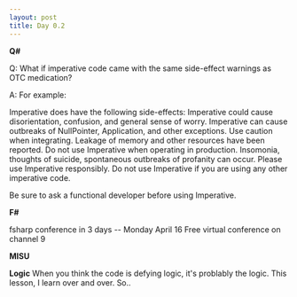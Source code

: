 ```yaml
---
layout: post
title: Day 0.2
---
```

**Q#**

Q: What if imperative code came with the same side-effect warnings as OTC medication?

A: For example:

Imperative does have the following side-effects: Imperative could cause disorientation, confusion, and general sense of worry. Imperative can cause outbreaks of NullPointer, Application, and other exceptions. Use caution when integrating. Leakage of memory and other resources have been reported. Do not use Imperative when operating in production. Insomonia, thoughts of suicide, spontaneous outbreaks of profanity can occur.  Please use Imperative responsibly. Do not use Imperative if you are using any other imperative code. 

Be sure to ask a functional developer before using Imperative.  

**F#**

fsharp conference in 3 days -- Monday April 16
Free virtual conference on channel 9

**MISU**

**Logic**
When you think the code is defying logic, it's problably the logic. This lesson, I learn over and over. So..